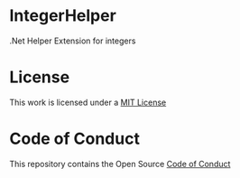 # IntegerHelper
.Net Helper Extension for integers

# License

This work is licensed under a [MIT License](https://github.com/SamB1990/IntegerHelper/blob/master/license)

# Code of Conduct

This repository contains the Open Source [Code of Conduct](https://github.com/SamB1990/IntegerHelper/blob/master/code_of_conduct.md)
